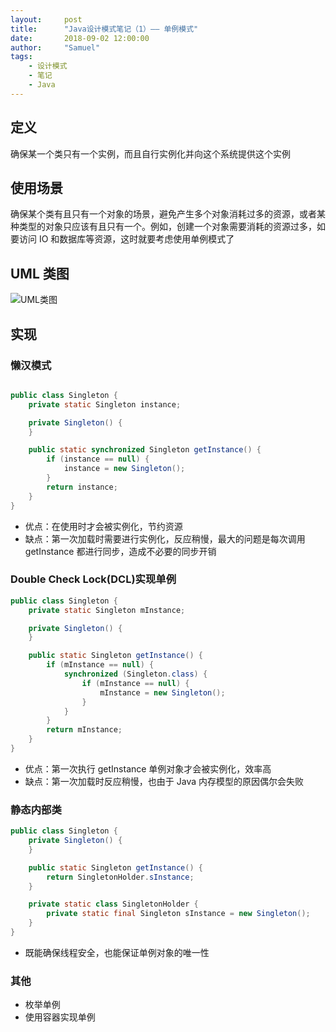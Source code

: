 ```yaml
---
layout:     post
title:      "Java设计模式笔记（1）—— 单例模式"
date:       2018-09-02 12:00:00
author:     "Samuel"
tags:
    - 设计模式
    - 笔记
    - Java
---
```



## 定义
确保某一个类只有一个实例，而且自行实例化并向这个系统提供这个实例
## 使用场景
确保某个类有且只有一个对象的场景，避免产生多个对象消耗过多的资源，或者某种类型的对象只应该有且只有一个。例如，创建一个对象需要消耗的资源过多，如要访问 IO 和数据库等资源，这时就要考虑使用单例模式了

## UML 类图
<img src="{{ site.baseurl }}/img/design-pattern-singleton-uml.png" alt="UML类图">

## 实现
### 懒汉模式

```java

public class Singleton {
    private static Singleton instance;

    private Singleton() {
    }

    public static synchronized Singleton getInstance() {
        if (instance == null) {
            instance = new Singleton();
        }
        return instance;
    }
}
```

+ 优点：在使用时才会被实例化，节约资源
+ 缺点：第一次加载时需要进行实例化，反应稍慢，最大的问题是每次调用 getInstance 都进行同步，造成不必要的同步开销

### Double Check Lock(DCL)实现单例
```java
public class Singleton {
    private static Singleton mInstance;

    private Singleton() {
    }

    public static Singleton getInstance() {
        if (mInstance == null) {
            synchronized (Singleton.class) {
                if (mInstance == null) {
                    mInstance = new Singleton();
                }
            }
        }
        return mInstance;
    }
}
```

+ 优点：第一次执行 getInstance 单例对象才会被实例化，效率高
+ 缺点：第一次加载时反应稍慢，也由于 Java 内存模型的原因偶尔会失败

### 静态内部类
```java
public class Singleton {
    private Singleton() {
    }

    public static Singleton getInstance() {
        return SingletonHolder.sInstance;
    }

    private static class SingletonHolder {
        private static final Singleton sInstance = new Singleton();
    }
}
```

+ 既能确保线程安全，也能保证单例对象的唯一性

### 其他
+ 枚举单例
+ 使用容器实现单例




